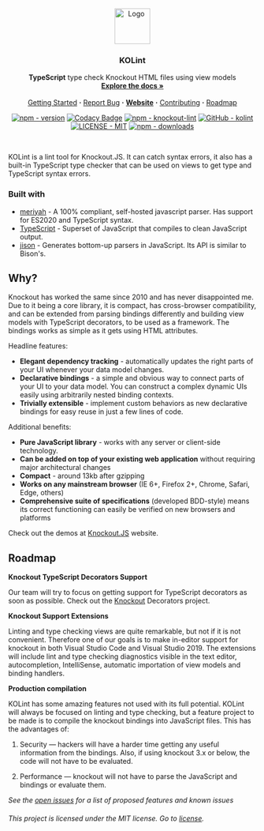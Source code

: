 <!-- PROJECT LOGO -->
<br />
<p align="center">
  <a href="https://github.com/kolint/kolint">
    <img src="https://github.com/kolint/kolint/raw/master/assets/logo.png" alt="Logo" width="72">
  </a>

  <h3 align="center">KOLint</h3>

  <p align="center">
    <strong>TypeScript</strong> type check Knockout HTML files using view models
    <br />
    <a href="https://docs.kolint.org"><strong>Explore the docs »</strong></a>
    <br />
    <br />
    <a href="#installation">Getting Started</a>
    <b>·</b>
    <a href="https://github.com/kolint/kolint/issues/new/choose">Report Bug</a>
    <b>·</b>
    <b><a href="https://kolint.org">Website</a></b>
    <b>·</b>
    <a href="https://github.com/kolint/kolint/blob/master/CONTRIBUTING.md">Contributing</a>
    <b>·</b>
    <a href="#roadmap">Roadmap</a>
  </p>
</p>

<p align="center">
<a href="https://www.npmjs.com/package/knockout-lint"><img src="https://img.shields.io/npm/v/knockout-lint?style=flat-square" alt="npm - version"></a>
<a href="https://app.codacy.com/gh/kolint/kolint?utm_source=github.com&amp;utm_medium=referral&amp;utm_content=kolint/kolint&amp;utm_campaign=Badge_Grade_Settings"><img src="https://api.codacy.com/project/badge/Grade/55445591f0a1422484fba50da71aef79" alt="Codacy Badge"></a>
<a href="https://www.npmjs.com/package/knockout-lint"><img src="https://img.shields.io/badge/npm-knockout--lint-red?style=flat-square" alt="npm - knockout-lint"></a>
<a href="https://github.com/kolint/kolint"><img src="https://img.shields.io/badge/GitHub-kolint-blue?style=flat-square" alt="GitHub - kolint"></a>
<a href="https://github.com/kolint/kolint/blob/master/LICENSE"><img src="https://img.shields.io/github/license/kolint/kolint.svg?style=flat-square" alt="LICENSE - MIT"></a>
<a href="https://www.npmjs.com/package/knockout-lint"><img src="https://img.shields.io/npm/dw/knockout-lint?style=flat-square" alt="npm - downloads"></a>
</p>

<br>

KOLint is a lint tool for Knockout.JS. It can catch syntax errors, it also has a built-in TypeScript type checker that can be used on views to get type and TypeScript syntax errors.

### Built with
  - [meriyah][meriyah] - A 100% compliant, self-hosted javascript parser. Has support for ES2020 and TypeScript syntax.
  - [TypeScript][ts-compiler-api] - Superset of JavaScript that compiles to clean JavaScript output.
  - [jison][jison] - Generates bottom-up parsers in JavaScript. Its API is similar to Bison's.

## Why?

Knockout has worked the same since 2010 and has never disappointed me. Due to it being a core library, it is compact, has cross-browser compatibility, and can be extended from parsing bindings differently and building view models with TypeScript decorators, to be used as a framework. The bindings works as simple as it gets using HTML attributes.

Headline features:

- **Elegant dependency tracking** - automatically updates the right parts of your UI whenever your data model changes.
- **Declarative bindings** - a simple and obvious way to connect parts of your UI to your data model. You can construct a complex dynamic UIs easily using arbitrarily nested binding contexts.
- **Trivially extensible** - implement custom behaviors as new declarative bindings for easy reuse in just a few lines of code.

Additional benefits:
- **Pure JavaScript library** - works with any server or client-side technology.
- **Can be added on top of your existing web application** without requiring major architectural changes
- **Compact** - around 13kb after gzipping
- **Works on any mainstream browser** (IE 6+, Firefox 2+, Chrome, Safari, Edge, others)
- **Comprehensive suite of specifications** (developed BDD-style) means its correct functioning can easily be verified on new browsers and platforms

Check out the demos at [Knockout.JS](https://knockoutjs.com) website.

## Roadmap

**Knockout TypeScript Decorators Support**

Our team will try to focus on getting support for TypeScript decorators as soon as possible. Check out the [Knockout](https://github.com/gnaeus/knockout-decorators) Decorators project.

**Knockout Support Extensions**

Linting and type checking views are quite remarkable, but not if it is not convenient. Therefore one of our goals is to make in-editor support for knockout in both Visual Studio Code and Visual Studio 2019. The extensions will include lint and type checking diagnostics visible in the text editor, autocompletion, IntelliSense, automatic importation of view models and binding handlers.

**Production compilation**

KOLint has some amazing features not used with its full potential. KOLint will always be focused on linting and type checking, but a feature project to be made is to compile the knockout bindings into JavaScript files. This has the advantages of:

1. Security — hackers will have a harder time getting any useful information from the bindings. Also, if using knockout 3.x or below, the code will not have to be evaluated.

2. Performance — knockout will not have to parse the JavaScript and bindings or evaluate them.

_See the [open issues](https://github.com/kolint/kolint/issues) for a list of proposed features and known issues_

<!-- omit in toc -->
###### This project is licensed under the MIT license. Go to [license](https://github.com/kolint/kolint/blob/master/LICENSE).

[ts-compiler-api]: https://github.com/Microsoft/TypeScript/wiki/Using-the-Compiler-API
[meriyah]: https://github.com/meriyah/meriyah
[jison]: https://github.com/zaach/jison
[product-screenshot]: images/screenshot.png


